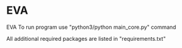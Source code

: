 # EVA
EVA
To run program use "python3/python main_core.py" command

All additional required packages are listed in "requirements.txt"
